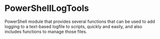 # PowerShellLogTools
PowerShell module that provides several functions that can be used to add logging to a text-based logfile to scripts, quickly and easily, and also includes functions to manage those files.

